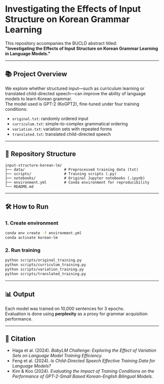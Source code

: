 # Investigating the Effects of Input Structure on Korean Grammar Learning

This repository accompanies the BUCLD abstract titled:  
**"Investigating the Effects of Input Structure on Korean Grammar Learning in Language Models."**

---

## 📚 Project Overview

We explore whether structured input—such as curriculum learning or translated child-directed speech—can improve the ability of language models to learn Korean grammar.  
The model used is GPT-2 (KoGPT2), fine-tuned under four training conditions:

- `original.txt`: randomly ordered input
- `curriculum.txt`: simple-to-complex grammatical ordering
- `variation.txt`: variation sets with repeated forms
- `translated.txt`: translated child-directed speech

---

## 📁 Repository Structure

```
input-structure-korean-lm/
├── data/                  # Preprocessed training data (txt)
├── scripts/               # Training scripts (.py)
├── notebooks/             # Original Jupyter notebooks (.ipynb)
├── environment.yml        # Conda environment for reproducibility
└── README.md
```

---

## 🛠️ How to Run

### 1. Create environment
```bash
conda env create -f environment.yml
conda activate korean-lm
```

### 2. Run training
```bash
python scripts/original_training.py
python scripts/curriculum_training.py
python scripts/variation_training.py
python scripts/translated_training.py
```

---

## 📊 Output

Each model was trained on 10,000 sentences for 3 epochs.  
Evaluation is done using **perplexity** as a proxy for grammar acquisition performance.

---

## 📎 Citation

- Haga et al. (2024). *BabyLM Challenge: Exploring the Effect of Variation Sets on Language Model Training Efficiency.*
- Feng et al. (2024). *Is Child-Directed Speech Effective Training Data for Language Models?*
- Kim & Koo (2024). *Evaluating the Impact of Training Conditions on the Performance of GPT-2-Small Based Korean-English Bilingual Models.*
